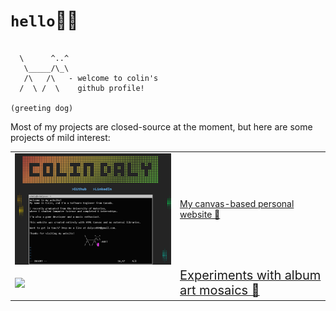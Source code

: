 # `hello`👋👻
```

  \      ^..^
   \_____/\_\
   /\   /\   - welcome to colin's
  /  \ /  \    github profile!
  
(greeting dog)
```
Most of my projects are closed-source at the moment, but here are some projects of mild interest:

<table align="center">
 <tr>
    <td><a href="http://colindaly.ca"><img href="http://colindaly.ca" style="float:left" src=./personal_website.PNG width='250'/></a></td>
    <td><a href="http://colindaly.ca">My canvas-based personal website 🔗</a></td>
 </tr>
 <tr>
    <td><a href="https://github.com/cd9/gradient-mosaic-generator"><img style="float:left" src=./mosaic.gif width='250'/></a></td>
    <td><a href="https://github.com/cd9/gradient-mosaic-generator"><span style="font-size:20px">Experiments with album art mosaics 🔗<br/></span></a></td>
 </tr>
</table>
